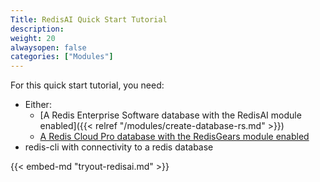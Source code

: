 ```yaml
---
Title: RedisAI Quick Start Tutorial
description:
weight: 20
alwaysopen: false
categories: ["Modules"]
---
```

For this quick start tutorial, you need:

- Either:
    - [A Redis Enterprise Software database with the RedisAI module enabled]({{< relref "/modules/create-database-rs.md" >}})
    - [A Redis Cloud Pro database with the RedisGears module enabled](https://redislabs.com/redis-enterprise-cloud/)
- redis-cli with connectivity to a redis database

{{< embed-md "tryout-redisai.md" >}}
